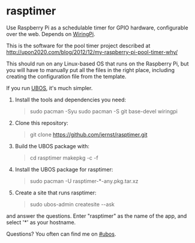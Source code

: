 rasptimer
=========

Use Raspberry Pi as a schedulable timer for GPIO hardware, configurable over the web.
Depends on [WiringPi](http://wiringpi.com/).

This is the software for the pool timer project described at
http://upon2020.com/blog/2012/12/my-raspberry-pi-pool-timer-why/

This should run on any Linux-based OS that runs on the Raspberry Pi, but you will
have to manually put all the files in the right place, including creating the
configuration file from the template.

If you run [UBOS](http://ubos.net/), it's much simpler.

1. Install the tools and dependencies you need:

    > sudo pacman -Syu
    > sudo pacman -S git base-devel wiringpi

2. Clone this repository:

    > git clone https://github.com/jernst/rasptimer.git

3. Build the UBOS package with:

    > cd rasptimer
    > makepkg -c -f

3. Install the UBOS package for rasptimer:

    > sudo pacman -U rasptimer-*-any.pkg.tar.xz

4. Create a site that runs rasptimer:

    > sudo ubos-admin createsite --ask

and answer the questions. Enter "rasptimer" as the name of the app,
and select '*' as your hostname.

Questions? You often can find me on [#ubos](http://webchat.freenode.net/?channels=%23ubos).
